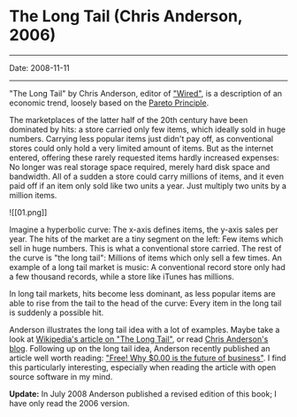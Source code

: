 # The Long Tail (Chris Anderson, 2006)

----

Date: 2008-11-11

----

"The Long Tail" by Chris Anderson, editor of ["Wired"](http://www.wired.com/), is a description of an economic trend, loosely based on the [Pareto Principle](http://en.wikipedia.org/wiki/Pareto_principle).

The marketplaces of the latter half of the 20th century have been dominated by hits: a store carried only few items, which ideally sold in huge numbers. Carrying less popular items just didn't pay off, as conventional stores could only hold a very limited amount of items. But as the internet entered, offering these rarely requested items hardly increased expenses: No longer was real storage space required, merely hard disk space and bandwidth. All of a sudden a store could carry millions of items, and it even paid off if an item only sold like two units a year. Just multiply two units by a million items.

![[01.png]]

Imagine a hyperbolic curve: The x-axis defines items, the y-axis sales per year. The hits of the market are a tiny segment on the left: Few items which sell in huge numbers. This is what a conventional store carried. The rest of the curve is "the long tail": Millions of items which only sell a few times. An example of a long tail market is music: A conventional record store only had a few thousand records, while a store like iTunes has millions.

In long tail markets, hits become less dominant, as less popular items are able to rise from the tail to the head of the curve: Every item in the long tail is suddenly a possible hit.

Anderson illustrates the long tail idea with a lot of examples. Maybe take a look at [Wikipedia's article on "The Long Tail"](http://en.wikipedia.org/wiki/The_Long_Tail), or read [Chris Anderson's blog](http://www.thelongtail.com/). Following up on the long tail idea, Anderson recently published an article well worth reading: ["Free! Why $0.00 is the future of business"](http://www.wired.com/techbiz/it/magazine/16-03/ff_free). I find this particularly interesting, especially when reading the article with open source software in my mind.

**Update:** In July 2008 Anderson published a revised edition of this book; I have only read the 2006 version. 
